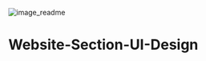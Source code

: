![image_readme](https://user-images.githubusercontent.com/37722017/132096112-3839d4b2-8daa-4329-88cc-caf49791f46c.png)
# Website-Section-UI-Design
